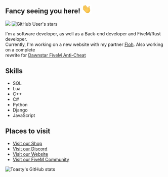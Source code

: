 ## Fancy seeing you here! <img src="https://raw.githubusercontent.com/ToastyOfficial/ToastyOfficial/master/wave.gif" width="30">
![](https://komarev.com/ghpvc/?username=ToastyOfficial)
<img alt="GitHub User's stars" src="https://img.shields.io/github/stars/ToastyOfficial?label=Stars%20Received">

I'm a software developer, as well as a Back-end developer and FiveM/Rust developer.<br>
Currently, I'm working on a new website with my partner [Floh](https://github.com/Flohhhhh). Also working on a complete<br> rewrite for [Dawnstar FiveM Anti-Cheat](https://github.com/ToastyOfficial/dawnstar_ac)

## Skills
- SQL
- Lua
- C++
- C#
- Python
- Django
- JavaScript

## Places to visit
- [Visit our Shop](https://facekick.tebex.io/)<br>
- [Visit our Discord](https:discord.gg/HrXgyQ7KXB)<br>
- [Visit our Website](https://dwnstr.com)<br>
- [Visit our FiveM Community](https://discord.gg/zH3k624aSv)<br>

![Toasty's GitHub stats](https://github-readme-stats.vercel.app/api?username=ToastyOfficial&show_icons=true&bg_color=00000000&hide=stars)
